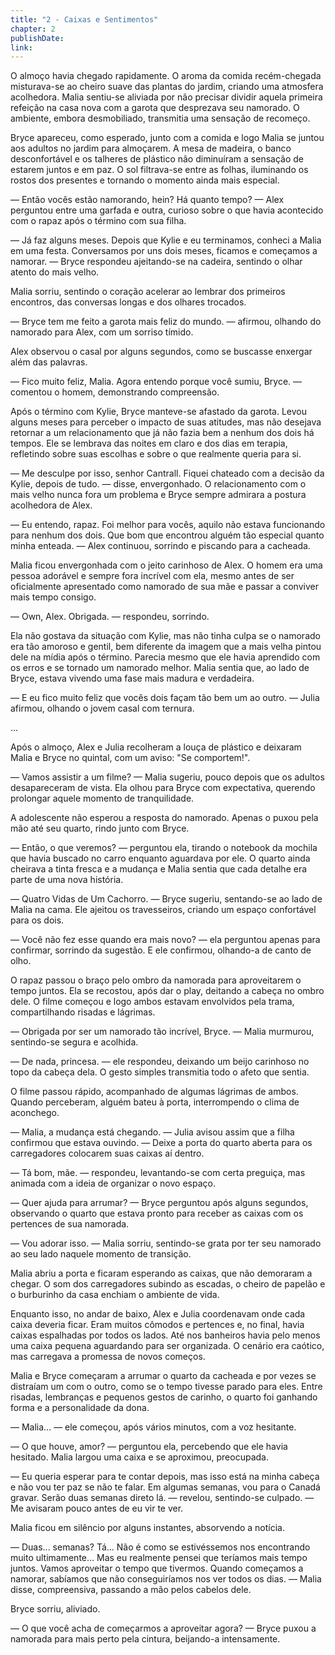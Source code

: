 ```yaml
---
title: "2 - Caixas e Sentimentos"
chapter: 2
publishDate: 
link: 
---
```


O almoço havia chegado rapidamente. O aroma da comida recém-chegada misturava-se ao cheiro suave das plantas do jardim, criando uma atmosfera acolhedora. Malia sentiu-se aliviada por não precisar dividir aquela primeira refeição na casa nova com a garota que desprezava seu namorado. O ambiente, embora desmobiliado, transmitia uma sensação de recomeço.

Bryce apareceu, como esperado, junto com a comida e logo Malia se juntou aos adultos no jardim para almoçarem. A mesa de madeira, o banco desconfortável e os talheres de plástico não diminuíram a sensação de estarem juntos e em paz. O sol filtrava-se entre as folhas, iluminando os rostos dos presentes e tornando o momento ainda mais especial.

— Então vocês estão namorando, hein? Há quanto tempo? — Alex perguntou entre uma garfada e outra, curioso sobre o que havia acontecido com o rapaz após o término com sua filha.

— Já faz alguns meses. Depois que Kylie e eu terminamos, conheci a Malia em uma festa. Conversamos por uns dois meses, ficamos e começamos a namorar. — Bryce respondeu ajeitando-se na cadeira, sentindo o olhar atento do mais velho.

Malia sorriu, sentindo o coração acelerar ao lembrar dos primeiros encontros, das conversas longas e dos olhares trocados.

— Bryce tem me feito a garota mais feliz do mundo. — afirmou, olhando do namorado para Alex, com um sorriso tímido.

Alex observou o casal por alguns segundos, como se buscasse enxergar além das palavras.

— Fico muito feliz, Malia. Agora entendo porque você sumiu, Bryce. — comentou o homem, demonstrando compreensão.

Após o término com Kylie, Bryce manteve-se afastado da garota. Levou alguns meses para perceber o impacto de suas atitudes, mas não desejava retornar a um relacionamento que já não fazia bem a nenhum dos dois há tempos. Ele se lembrava das noites em claro e dos dias em terapia, refletindo sobre suas escolhas e sobre o que realmente queria para si.

— Me desculpe por isso, senhor Cantrall. Fiquei chateado com a decisão da Kylie, depois de tudo. — disse, envergonhado. O relacionamento com o mais velho nunca fora um problema e Bryce sempre admirara a postura acolhedora de Alex.

— Eu entendo, rapaz. Foi melhor para vocês, aquilo não estava funcionando para nenhum dos dois. Que bom que encontrou alguém tão especial quanto minha enteada. — Alex continuou, sorrindo e piscando para a cacheada.

Malia ficou envergonhada com o jeito carinhoso de Alex. O homem era uma pessoa adorável e sempre fora incrível com ela, mesmo antes de ser oficialmente apresentado como namorado de sua mãe e passar a conviver mais tempo consigo.

— Own, Alex. Obrigada. — respondeu, sorrindo.

Ela não gostava da situação com Kylie, mas não tinha culpa se o namorado era tão amoroso e gentil, bem diferente da imagem que a mais velha pintou dele na mídia após o término. Parecia mesmo que ele havia aprendido com os erros e se tornado um namorado melhor. Malia sentia que, ao lado de Bryce, estava vivendo uma fase mais madura e verdadeira.

— E eu fico muito feliz que vocês dois façam tão bem um ao outro. — Julia afirmou, olhando o jovem casal com ternura.

...

Após o almoço, Alex e Julia recolheram a louça de plástico e deixaram Malia e Bryce no quintal, com um aviso: "Se comportem!".

— Vamos assistir a um filme? — Malia sugeriu, pouco depois que os adultos desapareceram de vista. Ela olhou para Bryce com expectativa, querendo prolongar aquele momento de tranquilidade.

A adolescente não esperou a resposta do namorado. Apenas o puxou pela mão até seu quarto, rindo junto com Bryce.

— Então, o que veremos? — perguntou ela, tirando o notebook da mochila que havia buscado no carro enquanto aguardava por ele. O quarto ainda cheirava a tinta fresca e a mudança e Malia sentia que cada detalhe era parte de uma nova história.

— Quatro Vidas de Um Cachorro. — Bryce sugeriu, sentando-se ao lado de Malia na cama. Ele ajeitou os travesseiros, criando um espaço confortável para os dois.

— Você não fez esse quando era mais novo? — ela perguntou apenas para confirmar, sorrindo da sugestão. E ele confirmou, olhando-a de canto de olho.

O rapaz passou o braço pelo ombro da namorada para aproveitarem o tempo juntos. Ela se recostou, após dar o play, deitando a cabeça no ombro dele. O filme começou e logo ambos estavam envolvidos pela trama, compartilhando risadas e lágrimas.

— Obrigada por ser um namorado tão incrível, Bryce. — Malia murmurou, sentindo-se segura e acolhida.

— De nada, princesa. — ele respondeu, deixando um beijo carinhoso no topo da cabeça dela. O gesto simples transmitia todo o afeto que sentia.

O filme passou rápido, acompanhado de algumas lágrimas de ambos. Quando perceberam, alguém bateu à porta, interrompendo o clima de aconchego.

— Malia, a mudança está chegando. — Julia avisou assim que a filha confirmou que estava ouvindo. — Deixe a porta do quarto aberta para os carregadores colocarem suas caixas aí dentro.

— Tá bom, mãe. — respondeu, levantando-se com certa preguiça, mas animada com a ideia de organizar o novo espaço.

— Quer ajuda para arrumar? — Bryce perguntou após alguns segundos, observando o quarto que estava pronto para receber as caixas com os pertences de sua namorada.

— Vou adorar isso. — Malia sorriu, sentindo-se grata por ter seu namorado ao seu lado naquele momento de transição.

Malia abriu a porta e ficaram esperando as caixas, que não demoraram a chegar. O som dos carregadores subindo as escadas, o cheiro de papelão e o burburinho da casa enchiam o ambiente de vida.

Enquanto isso, no andar de baixo, Alex e Julia coordenavam onde cada caixa deveria ficar. Eram muitos cômodos e pertences e, no final, havia caixas espalhadas por todos os lados. Até nos banheiros havia pelo menos uma caixa pequena aguardando para ser organizada. O cenário era caótico, mas carregava a promessa de novos começos.

Malia e Bryce começaram a arrumar o quarto da cacheada e por vezes se distraíam um com o outro, como se o tempo tivesse parado para eles. Entre risadas, lembranças e pequenos gestos de carinho, o quarto foi ganhando forma e a personalidade da dona.

— Malia... — ele começou, após vários minutos, com a voz hesitante.

— O que houve, amor? — perguntou ela, percebendo que ele havia hesitado. Malia largou uma caixa e se aproximou, preocupada.

— Eu queria esperar para te contar depois, mas isso está na minha cabeça e não vou ter paz se não te falar. Em algumas semanas, vou para o Canadá gravar. Serão duas semanas direto lá. — revelou, sentindo-se culpado. — Me avisaram pouco antes de eu vir te ver.

Malia ficou em silêncio por alguns instantes, absorvendo a notícia.

— Duas... semanas? Tá... Não é como se estivéssemos nos encontrando muito ultimamente... Mas eu realmente pensei que teríamos mais tempo juntos. Vamos aproveitar o tempo que tivermos. Quando começamos a namorar, sabíamos que não conseguiríamos nos ver todos os dias. — Malia disse, compreensiva, passando a mão pelos cabelos dele.

Bryce sorriu, aliviado.

— O que você acha de começarmos a aproveitar agora? — Bryce puxou a namorada para mais perto pela cintura, beijando-a intensamente.

